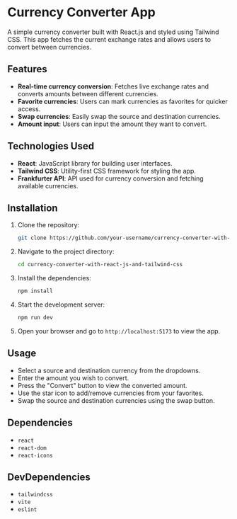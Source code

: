# Currency Converter App

A simple currency converter built with React.js and styled using Tailwind CSS. This app fetches the current exchange rates and allows users to convert between currencies.

## Features

- **Real-time currency conversion**: Fetches live exchange rates and converts amounts between different currencies.
- **Favorite currencies**: Users can mark currencies as favorites for quicker access.
- **Swap currencies**: Easily swap the source and destination currencies.
- **Amount input**: Users can input the amount they want to convert.

## Technologies Used

- **React**: JavaScript library for building user interfaces.
- **Tailwind CSS**: Utility-first CSS framework for styling the app.
- **Frankfurter API**: API used for currency conversion and fetching available currencies.

## Installation

1. Clone the repository:

   ```bash
   git clone https://github.com/your-username/currency-converter-with-react-js-and-tailwind-css.git
   ```

2. Navigate to the project directory:

   ```bash
   cd currency-converter-with-react-js-and-tailwind-css
   ```

3. Install the dependencies:

   ```bash
   npm install
   ```

4. Start the development server:

   ```bash
   npm run dev
   ```

5. Open your browser and go to `http://localhost:5173` to view the app.

## Usage

- Select a source and destination currency from the dropdowns.
- Enter the amount you wish to convert.
- Press the "Convert" button to view the converted amount.
- Use the star icon to add/remove currencies from your favorites.
- Swap the source and destination currencies using the swap button.

## Dependencies

- `react`
- `react-dom`
- `react-icons`

## DevDependencies

- `tailwindcss`
- `vite`
- `eslint`
